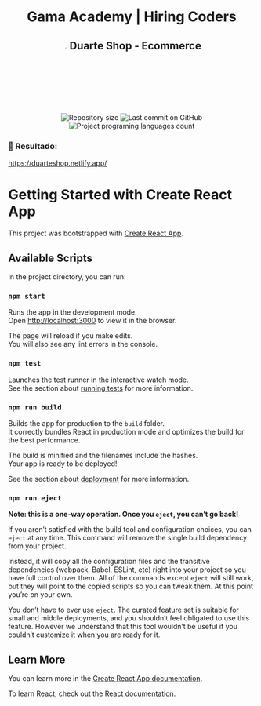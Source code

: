 <h1 align="center">Gama Academy | Hiring Coders</h1>
<h2 align="center"><img src='https://i.imgur.com/xBVaR2F.png' width='3%'>Duarte Shop - Ecommerce</h2>

<p align="center">
  <img alt="Repository size" src="https://img.shields.io/github/repo-size/duarteicaros/VTEX-Desafio2?color=orange">
  <img alt="Last commit on GitHub" src="https://img.shields.io/github/last-commit/duarteicaros/VTEX-Desafio2?color=orange">
  <img alt="Project programing languages count" src="https://img.shields.io/github/languages/count/duarteicaros/VTEX-Desafio2?color=orange">
</p>


### :dart: Resultado:

https://duarteshop.netlify.app/



# Getting Started with Create React App

This project was bootstrapped with [Create React App](https://github.com/facebook/create-react-app).

## Available Scripts

In the project directory, you can run:

### `npm start`

Runs the app in the development mode.\
Open [http://localhost:3000](http://localhost:3000) to view it in the browser.

The page will reload if you make edits.\
You will also see any lint errors in the console.

### `npm test`

Launches the test runner in the interactive watch mode.\
See the section about [running tests](https://facebook.github.io/create-react-app/docs/running-tests) for more information.

### `npm run build`

Builds the app for production to the `build` folder.\
It correctly bundles React in production mode and optimizes the build for the best performance.

The build is minified and the filenames include the hashes.\
Your app is ready to be deployed!

See the section about [deployment](https://facebook.github.io/create-react-app/docs/deployment) for more information.

### `npm run eject`

**Note: this is a one-way operation. Once you `eject`, you can’t go back!**

If you aren’t satisfied with the build tool and configuration choices, you can `eject` at any time. This command will remove the single build dependency from your project.

Instead, it will copy all the configuration files and the transitive dependencies (webpack, Babel, ESLint, etc) right into your project so you have full control over them. All of the commands except `eject` will still work, but they will point to the copied scripts so you can tweak them. At this point you’re on your own.

You don’t have to ever use `eject`. The curated feature set is suitable for small and middle deployments, and you shouldn’t feel obligated to use this feature. However we understand that this tool wouldn’t be useful if you couldn’t customize it when you are ready for it.

## Learn More

You can learn more in the [Create React App documentation](https://facebook.github.io/create-react-app/docs/getting-started).

To learn React, check out the [React documentation](https://reactjs.org/).
